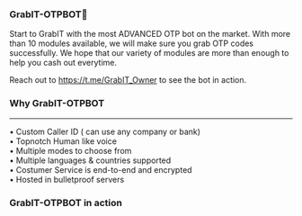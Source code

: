 ### GrabIT-OTPBOT🤖

Start to GrabIT with the most ADVANCED OTP bot on the market.
With more than 10 modules available, we will make sure you grab OTP codes successfully.
We hope that our variety of modules are more than enough to help you cash out everytime.

Reach out to https://t.me/GrabIT_Owner to see the bot in action.

### Why GrabIT-OTPBOT
---

• Custom Caller ID ( can use any company or bank)                                                                                                                         
• Topnotch Human like voice                                                                                                                                               
• Multiple modes to choose from                                                                                                                                           
• Multiple languages & countries supported                                                                                                                               
• Costumer Service is end-to-end and encrypted                                                                                                                           
• Hosted in bulletproof servers

### GrabIT-OTPBOT in action
